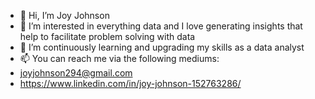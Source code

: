 - 👋 Hi, I’m Joy Johnson
- 👀 I’m interested in everything data and I love generating insights that help to facilitate problem solving with data
- 🌱 I’m continuously learning and upgrading my skills as a data analyst
- 📫 You can reach me via the following mediums:
-  joyjohnson294@gmail.com
-  https://www.linkedin.com/in/joy-johnson-152763286/

<!---
johyexson/johyexson is a ✨ special ✨ repository because its `README.md` (this file) appears on your GitHub profile.
You can click the Preview link to take a look at your changes.
--->
